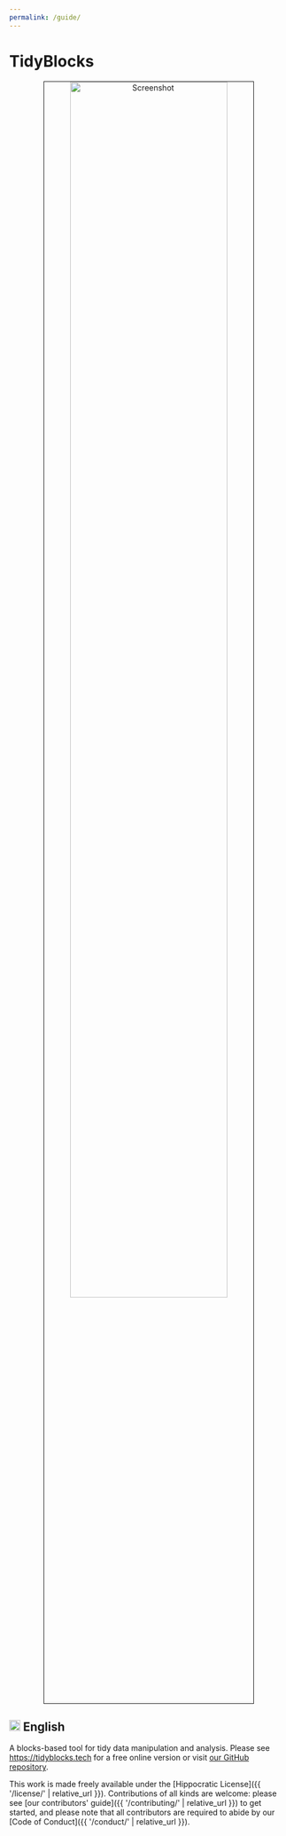 ```yaml
---
permalink: /guide/
---
```


<h1>TidyBlocks</h1>

<div align="center">
  <img width="75%" border="1" src="{{ '/static/screenshot.png' | relative_url }}" alt="Screenshot" />
</div>

<h2><img src="{{'/static/flags/united-kingdom.svg' | relative_url}}" height="20em"/> English</h2>

A blocks-based tool for tidy data manipulation and analysis.
Please see <https://tidyblocks.tech> for a free online version
or visit [our GitHub repository]({{site.repo}}).

This work is made freely available under the [Hippocratic License]({{ '/license/' | relative_url }}).
Contributions of all kinds are welcome:
please see [our contributors' guide]({{ '/contributing/' | relative_url }}) to get started,
and please note that all contributors are required to abide by our [Code of Conduct]({{ '/conduct/' | relative_url }}).
